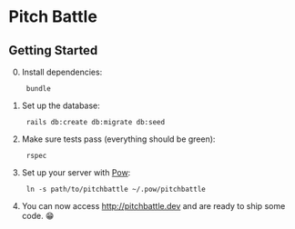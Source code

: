 # Pitch Battle

## Getting Started

0. Install dependencies:

        bundle

0. Set up the database:

        rails db:create db:migrate db:seed

0. Make sure tests pass (everything should be green):

        rspec

0. Set up your server with [Pow](http://pow.cx):

        ln -s path/to/pitchbattle ~/.pow/pitchbattle

0. You can now access http://pitchbattle.dev and are ready to ship some code. :grin:
